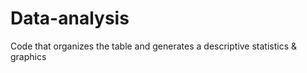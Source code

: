# Data-analysis
Code that organizes the table and generates a descriptive statistics &amp; graphics
